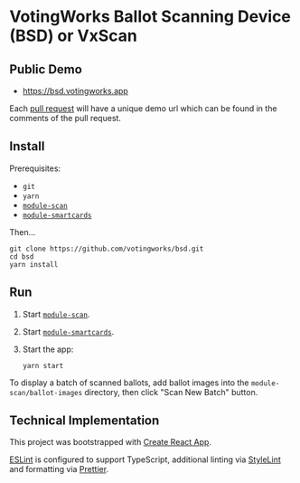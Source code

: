 # VotingWorks Ballot Scanning Device (BSD) or VxScan

## Public Demo

- <https://bsd.votingworks.app>

Each [pull request](https://github.com/votingworks/bsd/pulls) will have a unique
demo url which can be found in the comments of the pull request.

## Install

Prerequisites:

- `git`
- `yarn`
- [`module-scan`](https://github.com/votingworks/module-scan/)
- [`module-smartcards`](https://github.com/votingworks/module-smartcards/)

Then…

```
git clone https://github.com/votingworks/bsd.git
cd bsd
yarn install
```

## Run

1. Start [`module-scan`](https://github.com/votingworks/module-scan/).
2. Start
   [`module-smartcards`](https://github.com/votingworks/module-smartcards/).
3. Start the app:

   ```
   yarn start
   ```

To display a batch of scanned ballots, add ballot images into the
`module-scan/ballot-images` directory, then click "Scan New Batch" button.

## Technical Implementation

This project was bootstrapped with
[Create React App](https://github.com/facebook/create-react-app).

[ESLint](https://eslint.org/) is configured to support TypeScript, additional
linting via [StyleLint](https://stylelint.io/) and formatting via
[Prettier](https://prettier.io/).
